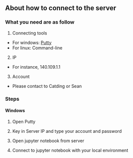 ## About how to connect to the server

### What you need are as follow
1. Connecting tools
  * For windows: [Putty](http://www.putty.org/)
  * For linux: Command-line
2. IP
  * For instance, 140.109.1.1
3. Account
  * Please contact to Catding or Sean
  
### Steps
#### Windows
1. Open Putty

2. Key in Server IP and type your account and password

3. Open jupyter notebook from server

4. Connect to jupyter notebook with your local environment


